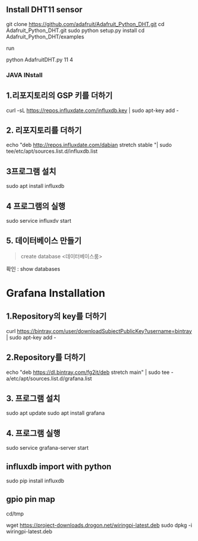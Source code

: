 ## Install DHT11 sensor


git clone https://github.com/adafruit/Adafruit_Python_DHT.git
cd Adafruit_Python_DHT.git
sudo python setup.py install
cd Adafruit_Python_DHT/examples


run

python AdafruitDHT.py 11 4


### JAVA INstall


## 1.리포지토리의 GSP 키를 더하기

curl -sL https://repos.influxdate.com/influxdb.key | sudo apt-key add -

## 2. 리포지토리를 더하기

echo "deb http://repos.influxdate.com/dabian stretch stable "| sudo tee/etc/apt/sources.list.d/influxdb.list

## 3프로그램 설치

sudo apt install influxdb

## 4 프로그램의 실행

sudo service influxdv start

## 5. 데이터베이스 만들기


>create database <데이터베이스룸>

확인 : show databases

# Grafana Installation
## 1.Repository의 key를 더하기


curl https://bintray.com/user/downloadSubjectPublicKey?username=bintray | sudo apt-key add -


## 2.Repository를 더하기
echo "deb https://dl.bintray.com/fg2it/deb stretch main" | sudo tee -a/etc/apt/sources.list.d/grafana.list


## 3. 프로그램 설치


sudo apt update
sudo apt install grafana


## 4. 프로그램 실행


sudo service grafana-server start


## influxdb import with python



sudo pip install influxdb


## gpio pin map


cd/tmp

wget https://project-downloads.drogon.net/wiringpi-latest.deb
sudo dpkg -i wiringpi-latest.deb


